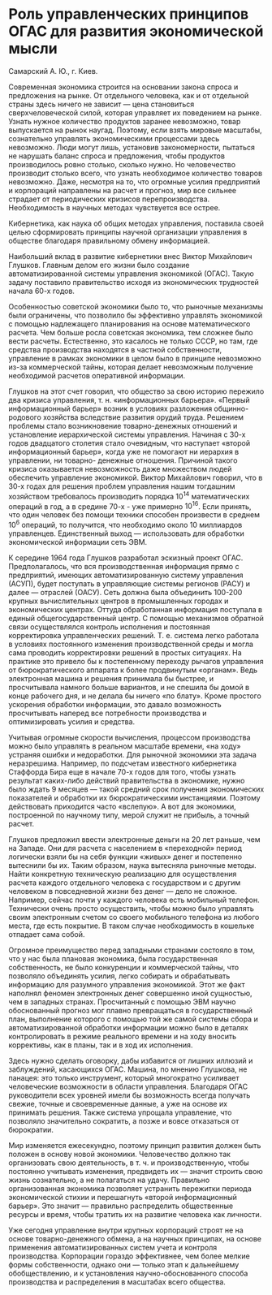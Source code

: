 # Роль управленческих принципов ОГАС для развития экономической мысли

Самарский А. Ю., г. Киев.

Современная экономика строится на основании закона спроса и предложения на рынке. От отдельного человека, как и от отдельной страны здесь ничего не зависит — цена становиться сверхчеловеческой силой, которая управляет их поведением на рынке. Узнать нужное количество продуктов заранее невозможно, товар выпускается на рынок наугад. Поэтому, если взять мировые масштабы, сознательно управлять экономическими процессами здесь невозможно. Люди могут лишь, установив закономерности, пытаться не нарушать баланс спроса и предложения, чтобы продуктов производилось ровно столько, сколько нужно. Но человечество производит столько всего, что узнать необходимое количество товаров невозможно. Даже, несмотря на то, что огромные усилия предприятий и корпораций направлены на расчет и прогноз, мир все сильнее страдает от периодических кризисов перепроизводства. Необходимость в научных методах чувствуется все острее.

Кибернетика, как наука об общих методах управления, поставила своей целью сформировать принципы научной организации управления в обществе благодаря правильному обмену информацией.

Наибольший вклад в развитие кибернетики внес Виктор Михайлович Глушков. Главным делом его жизни было создание автоматизированной системы управления экономикой (ОГАС). Такую задачу поставило правительство исходя из экономических трудностей начала 60-х годов.

Особенностью советской экономики было то, что рыночные механизмы были ограничены, что позволило бы эффективно управлять экономикой с помощью надлежащего планирования на основе математического расчета. Чем больше росла советская экономика, тем сложнее было вести расчеты. Естественно, это касалось не только СССР, но там, где средства производства находятся в частной собственности, управление в рамках экономики в целом было в принципе невозможно из-за коммерческой тайны, которая делает невозможным получение необходимой расчетов оперативной информации.

Глушков на этот счет говорил, что общество за свою историю пережило два кризиса управления, т. н. «информационных барьера». «Первый информационный барьер» возник в условиях разложения общинно- родового хозяйства вследствие развития орудий труда. Решением проблемы стало возникновение товарно-денежных отношений и установление иерархической системы управления. Начиная с 30-х годов двадцатого столетия стало очевидным, что наступает «второй информационный барьер», когда уже не помогают ни иерархия в управлении, ни товарно- денежные отношения. Причиной такого кризиса оказывается невозможность даже множеством людей обеспечить управление экономикой. Виктор Михайлович говорил, что в 30-х годах для решения проблем управления нашим тогдашним хозяйством требовалось производить порядка $10^{14}$ математических операций в год, а в средине 70-х - уже примерно $10^{16}$. Если принять, что один человек без помощи техники способен произвести в среднем $10^6$ операций, то получится, что необходимо около 10 миллиардов управленцев. Единственный выход — использовать для обработки экономической информации сеть ЭВМ.

К середине 1964 года Глушков разработал эскизный проект ОГАС. Предполагалось, что вся производственная информация прямо с предприятий, имеющих автоматизированную систему управления (АСУП), будет поступать в управляющие системы регионов (РАСУ) и далее — отраслей (ОАСУ). Сеть должна была объединить 100-200 крупных вычислительных центров в промышленных городах и экономических центрах. Оттуда обработанная информация поступала в единый общегосударственный центр. С помощью механизмов обратной связи осуществлялся контроль исполнения и постоянная корректировка управленческих решений. Т. е. система легко работала в условиях постоянного изменения производственной среды и могла сама проводить корректировки решений в простых ситуациях. На практике это привело бы к постепенному переходу рычагов управления от бюрократического аппарата к более продвинутым «органам». Ведь электронная машина и решения принимала бы быстрее, и просчитывала намного больше вариантов, и не спешила бы домой в конце рабочего дня, и не делала бы ничего «по блату». Кроме простого ускорения обработки информации, это давало возможность просчитывать наперед все потребности производства и оптимизировать усилия и средства.

Учитывая огромные скорости вычисления, процессом производства можно было управлять в реальном масштабе времени, «на ходу» устраняя ошибки и недоработки. Для рыночной экономики эта задача неразрешима. Например, по подсчетам известного кибернетика Стаффорда Бира еще в начале 70-х годов для того, чтобы узнать результат каких-либо действий правительства в экономике, нужно было ждать 9 месяцев — такой средний срок получения экономических показателей и обработки их бюрократическими инстанциями. Поэтому действовать приходится часто «вслепую». А вот для экономики, построенной по научному типу, мерой служит не прибыль, а точный расчет.

Глушков предложил ввести электронные деньги на 20 лет раньше, чем на Западе. Они для расчета с населением в «переходной» период логически взяли бы на себя функции «живых» денег и постепенно вытеснили бы их. Таким образом, наука вытесняла рыночные методы. Найти конкретную техническую реализацию для осуществления расчета каждого отдельного человека с государством и с другим человеком в повседневной жизни без денег — дело не сложное. Например, сейчас почти у каждого человека есть мобильный телефон. Технически очень просто осуществить, чтобы можно было управлять своим электронным счетом со своего мобильного телефона из любого места, где есть покрытие. В таком случае необходимость в кошельке отпадает сама собой.

Огромное преимущество перед западными странами состояло в том, что у нас была плановая экономика, была государственная собственность, не было конкуренции и коммерческой тайны, что позволяло объединять усилия, легко собирать и обрабатывать информацию для разумного управления экономикой. Этот же факт наполнял феномен электронных денег совершенно иной сущностью, чем в западных странах. Просчитанный с помощью ЭВМ научно обоснованный прогноз мог плавно превращаться в государственный план, выполнение которого с помощью той же самой системы сбора и автоматизированной обработки информации можно было в деталях контролировать в режиме реального времени и на ходу вносить коррективы, как в планы, так и в ход их исполнения.

Здесь нужно сделать оговорку, дабы избавится от лишних иллюзий и заблуждений, касающихся ОГАС. Машина, по мнению Глушкова, не панацея: это только инструмент, который многократно усиливает человеческие возможности в области управления. Благодаря ОГАС руководители всех уровней имели бы возможность всегда получать свежие, точные и своевременные данные, а уже на основе их принимать решения. Также система упрощала управление, что позволяло значительно сократить, а позже и вовсе отказаться от бюрократии.

Мир изменяется ежесекундно, поэтому принцип развития должен быть положен в основу новой экономики. Человечество должно так организовать свою деятельность, в т. ч. и производственную, чтобы постоянно учитывать изменения, предвидеть их — значит строить свою жизнь сознательно, а не полагаться на удачу. Правильно организованная экономика позволяет устранить пережитки периода экономической стихии и перешагнуть «второй информационный барьер». Это значит — правильно распределить общественные ресурсы и время, чтобы тратить их на развитие человека как личности.

Уже сегодня управление внутри крупных корпораций строят не на основе товарно-денежного обмена, а на научных принципах, на основе применения автоматизированных систем учета и контроля производства. Корпорации гораздо эффективнее, чем более мелкие формы собственности, однако они — только этап к дальнейшему обобществлению, и к установления научно-обоснованного способа производства и распределения в масштабах всего общества.